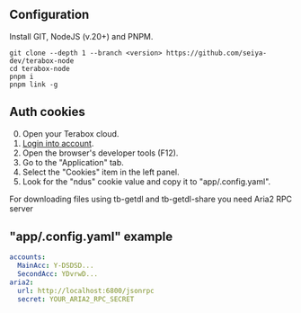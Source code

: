 ## Configuration
Install GIT, NodeJS (v.20+) and PNPM.

```
git clone --depth 1 --branch <version> https://github.com/seiya-dev/terabox-node
cd terabox-node
pnpm i
pnpm link -g
```

## Auth cookies

0. Open your Terabox cloud.
1. [Login into account](https://www.terabox.com/wap/outlogin).
2. Open the browser's developer tools (F12).
3. Go to the "Application" tab.
4. Select the "Cookies" item in the left panel.
5. Look for the "ndus" cookie value and copy it to "app/.config.yaml".

For downloading files using tb-getdl and tb-getdl-share you need Aria2 RPC server

## "app/.config.yaml" example

```yaml
accounts:
  MainAcc: Y-DSDSD...
  SecondAcc: YDvrwD...
aria2:
  url: http://localhost:6800/jsonrpc
  secret: YOUR_ARIA2_RPC_SECRET
```
